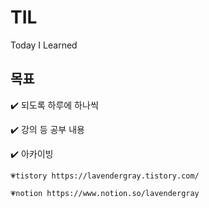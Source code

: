 # TIL
Today I Learned

## 목표
:heavy_check_mark: 되도록 하루에 하나씩

:heavy_check_mark: 강의 등 공부 내용 

:heavy_check_mark: 아카이빙

    💗tistory https://lavendergray.tistory.com/
  
    💗notion https://www.notion.so/lavendergray
